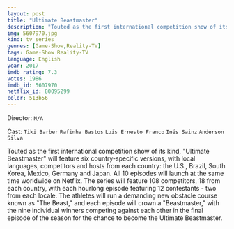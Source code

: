 ```yaml
---
layout: post
title: "Ultimate Beastmaster"
description: "Touted as the first international competition show of its kind, Ultimate Beastmaster will feature six country-specific versions, with local languages, competitors and hosts from each country: the U.S., Brazil, South Korea, Mexico, Germany and Japan. All 10 episodes will launch at the same time worldwide on Netflix. The series will feature 108 competitors, 18 from each country, with each hourlong episode featuring 12 contestants - two from each locale. The athletes will run a demanding new obstacle course known as The Beast, and each episode will crown a Beastmaster, with the nine indi.."
img: 5607970.jpg
kind: tv series
genres: [Game-Show,Reality-TV]
tags: Game-Show Reality-TV 
language: English
year: 2017
imdb_rating: 7.3
votes: 1986
imdb_id: 5607970
netflix_id: 80095299
color: 513b56
---
```

Director: `N/A`  

Cast: `Tiki Barber` `Rafinha Bastos` `Luis Ernesto Franco` `Inés Sainz` `Anderson Silva` 

Touted as the first international competition show of its kind, "Ultimate Beastmaster" will feature six country-specific versions, with local languages, competitors and hosts from each country: the U.S., Brazil, South Korea, Mexico, Germany and Japan. All 10 episodes will launch at the same time worldwide on Netflix. The series will feature 108 competitors, 18 from each country, with each hourlong episode featuring 12 contestants - two from each locale. The athletes will run a demanding new obstacle course known as "The Beast," and each episode will crown a "Beastmaster," with the nine individual winners competing against each other in the final episode of the season for the chance to become the Ultimate Beastmaster.